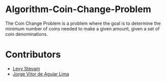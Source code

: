 # Algorithm-Coin-Change-Problem
The Coin Change Problem is a problem where the goal is to determine the minimum number of coins needed to make a given amount, given a set of coin denominations.

# Contributors
- [Levy Stevam](https://github.com/LevyStevam)
- [Jorge Vitor de Aguiar Lima](https://github.com/JorgeVitor30)